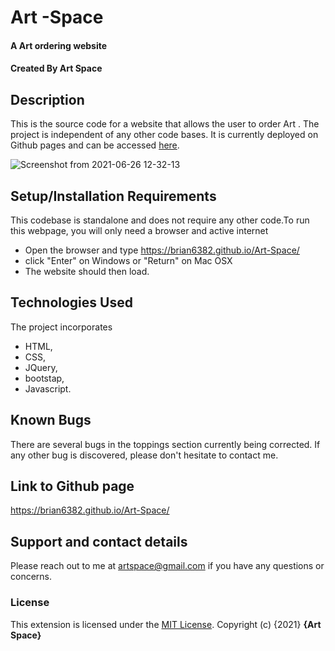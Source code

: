# Art -Space
#### A Art ordering website
#### Created By **Art Space**
## Description
This is the source code for a website that allows the user to order Art . The project is independent of any other code bases. It is currently deployed on Github pages and can be accessed [here](https://brian6382.github.io/Art-Space/).

 ![Screenshot from 2021-06-26 12-32-13](https://user-images.githubusercontent.com/82508349/123508874-ace56100-d67a-11eb-8835-047591add727.png)
## Setup/Installation Requirements
This codebase is standalone and does not require any other code.To run this webpage, you will only need a browser and active internet
* Open the browser and type https://brian6382.github.io/Art-Space/
* click "Enter" on Windows or "Return" on Mac OSX
* The website should then load.
## Technologies Used
The project incorporates 
- HTML,
- CSS, 
- JQuery, 
- bootstap, 
-  Javascript.
## Known Bugs
There are several bugs in the toppings section currently being corrected. If any other bug is discovered, please don't hesitate to contact me.
## Link to Github page
https://brian6382.github.io/Art-Space/
## Support and contact details
Please reach out to me at artspace@gmail.com if you have any questions
or concerns.
### License
This extension is licensed under the [MIT License](LICENSE).
Copyright (c) {2021} **{Art  Space}**
